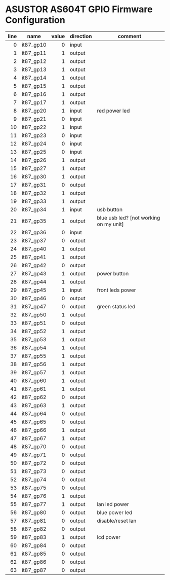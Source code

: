 # ASUSTOR AS604T GPIO Firmware Configuration

| line | name | value | direction | comment |
|-----:|------|------:|-----------|---------|
| 0 | it87_gp10 | 0 |  input | |
| 1 | it87_gp11 | 1 | output | |
| 2 | it87_gp12 | 1 | output | |
| 3 | it87_gp13 | 1 | output | |
| 4 | it87_gp14 | 1 | output | |
| 5 | it87_gp15 | 1 | output | |
| 6 | it87_gp16 | 1 | output | |
| 7 | it87_gp17 | 1 | output | |
| 8 | it87_gp20 | 1 |  input | red power led |
| 9 | it87_gp21 | 0 |  input | |
| 10 | it87_gp22 | 1 |  input | |
| 11 | it87_gp23 | 0 |  input | |
| 12 | it87_gp24 | 0 |  input | |
| 13 | it87_gp25 | 0 |  input | |
| 14 | it87_gp26 | 1 | output | |
| 15 | it87_gp27 | 1 | output | |
| 16 | it87_gp30 | 1 | output | |
| 17 | it87_gp31 | 0 | output | |
| 18 | it87_gp32 | 1 | output | |
| 19 | it87_gp33 | 1 | output | |
| 20 | it87_gp34 | 1 |  input | usb button |
| 21 | it87_gp35 | 1 | output | blue usb led? [not working on my unit] |
| 22 | it87_gp36 | 0 |  input | |
| 23 | it87_gp37 | 0 | output | |
| 24 | it87_gp40 | 1 | output | |
| 25 | it87_gp41 | 1 | output | |
| 26 | it87_gp42 | 0 | output | |
| 27 | it87_gp43 | 1 | output | power button |
| 28 | it87_gp44 | 1 | output | |
| 29 | it87_gp45 | 1 |  input | front leds power |
| 30 | it87_gp46 | 0 | output | |
| 31 | it87_gp47 | 0 | output | green status led |
| 32 | it87_gp50 | 1 | output | |
| 33 | it87_gp51 | 0 | output | |
| 34 | it87_gp52 | 1 | output | |
| 35 | it87_gp53 | 1 | output | |
| 36 | it87_gp54 | 1 | output | |
| 37 | it87_gp55 | 1 | output | |
| 38 | it87_gp56 | 1 | output | |
| 39 | it87_gp57 | 1 | output | |
| 40 | it87_gp60 | 1 | output | |
| 41 | it87_gp61 | 1 | output | |
| 42 | it87_gp62 | 0 | output | |
| 43 | it87_gp63 | 1 | output | |
| 44 | it87_gp64 | 0 | output | |
| 45 | it87_gp65 | 0 | output | |
| 46 | it87_gp66 | 1 | output | |
| 47 | it87_gp67 | 1 | output | |
| 48 | it87_gp70 | 0 | output | |
| 49 | it87_gp71 | 0 | output | |
| 50 | it87_gp72 | 0 | output | |
| 51 | it87_gp73 | 0 | output | |
| 52 | it87_gp74 | 0 | output | |
| 53 | it87_gp75 | 0 | output | |
| 54 | it87_gp76 | 1 | output | |
| 55 | it87_gp77 | 1 | output | lan led power |
| 56 | it87_gp80 | 0 | output | blue power led |
| 57 | it87_gp81 | 0 | output | disable/reset lan |
| 58 | it87_gp82 | 0 | output | |
| 59 | it87_gp83 | 1 | output | lcd power |
| 60 | it87_gp84 | 0 | output | |
| 61 | it87_gp85 | 0 | output | |
| 62 | it87_gp86 | 0 | output | |
| 63 | it87_gp87 | 0 | output | |
